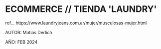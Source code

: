 # ECOMMERCE // TIENDA 'LAUNDRY'

ref...
https://www.laundryjeans.com.ar/mujer/musculosas-mujer.html


AUTOR:
Matias Derlich

AÑO:
FEB 2024


